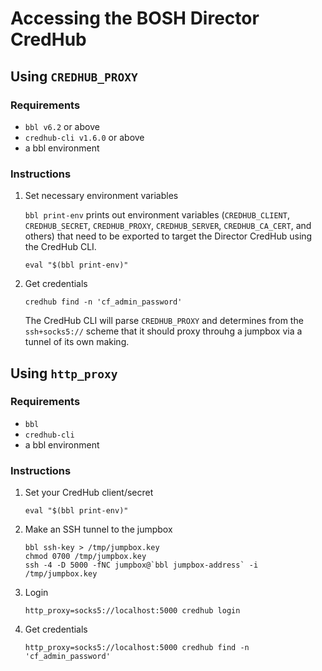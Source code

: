 # Accessing the BOSH Director CredHub

## Using `CREDHUB_PROXY`

### Requirements

- `bbl v6.2` or above
- `credhub-cli v1.6.0` or above
- a bbl environment

### Instructions

1. Set necessary environment variables

    `bbl print-env` prints out environment variables (`CREDHUB_CLIENT`, `CREDHUB_SECRET`, `CREDHUB_PROXY`,
`CREDHUB_SERVER`, `CREDHUB_CA_CERT`, and others) that need to be exported to target the Director CredHub using the CredHub CLI.

    ```
    eval "$(bbl print-env)"
    ```

1. Get credentials

    ```
    credhub find -n 'cf_admin_password'
    ```

    The CredHub CLI will parse `CREDHUB_PROXY` and determines from the `ssh+socks5://` scheme that it should proxy throuhg a jumpbox via a tunnel of its own making.

## Using `http_proxy`

### Requirements

- `bbl`
- `credhub-cli`
- a bbl environment

### Instructions

1. Set your CredHub client/secret

    ```
    eval "$(bbl print-env)"
    ```

1. Make an SSH tunnel to the jumpbox

    ```
    bbl ssh-key > /tmp/jumpbox.key
    chmod 0700 /tmp/jumpbox.key
    ssh -4 -D 5000 -fNC jumpbox@`bbl jumpbox-address` -i /tmp/jumpbox.key
    ```

1. Login

    ```
    http_proxy=socks5://localhost:5000 credhub login
    ```

1. Get credentials

    ```
    http_proxy=socks5://localhost:5000 credhub find -n 'cf_admin_password'
    ```

